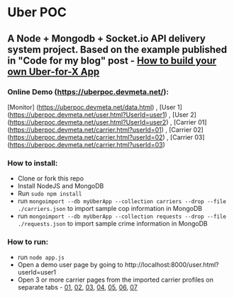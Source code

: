 # Uber POC

## A Node + Mongodb + Socket.io API delivery system project. Based on the example published in "Code for my blog" post - [How to build your own Uber-for-X App](https://medium.freecodecamp.com/how-to-build-your-own-uber-for-x-app-33237955e253#.hhddn3s2m)

### Online Demo (https://uberpoc.devmeta.net/):

[Monitor] (https://uberpoc.devmeta.net/data.html)
, [User 1] (https://uberpoc.devmeta.net/user.html?UserId=user1)
, [User 2] (https://uberpoc.devmeta.net/user.html?UserId=user2)
, [Carrier 01] (https://uberpoc.devmeta.net/carrier.html?userId=01)
, [Carrier 02] (https://uberpoc.devmeta.net/carrier.html?userId=02)
, [Carrier 03] (https://uberpoc.devmeta.net/carrier.html?userId=03)

### How to install:

- Clone or fork this repo
- Install NodeJS and MongoDB
- Run `sudo npm install`
- run `mongoimport --db myUberApp --collection carriers --drop --file ./carriers.json` to import sample cop information in MongoDB
- run `mongoimport --db myUberApp --collection requests --drop --file ./requests.json` to import sample crime information in MongoDB

### How to run: 

- run `node app.js`
- Open a demo user page by going to http://localhost:8000/user.html?userId=user1
- Open 3 or more carrier pages from the imported carrier profiles on separate tabs - [01](http://localhost:8000/carrier.html?userId=01), [02](http://localhost:8000/carrier.html?userId=02), [03](http://localhost:8000/carrier.html?userId=03), [04](http://localhost:8000/carrier.html?userId=04), [05](http://localhost:8000/carrier.html?userId=05), [06](http://localhost:8000/carrier.html?userId=06), [07](http://localhost:8000/carrier.html?userId=07)